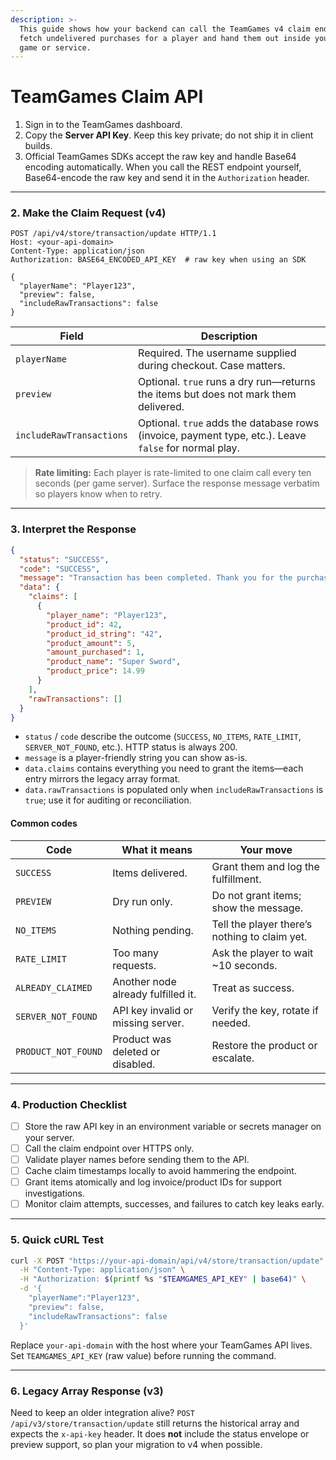 ```yaml
---
description: >-
  This guide shows how your backend can call the TeamGames v4 claim endpoint to
  fetch undelivered purchases for a player and hand them out inside your own
  game or service.
---
```


# TeamGames Claim API

1. Sign in to the TeamGames dashboard.
2. Copy the **Server API Key**. Keep this key private; do not ship it in client builds.
3. Official TeamGames SDKs accept the raw key and handle Base64 encoding automatically. When you call the REST endpoint yourself, Base64-encode the raw key and send it in the `Authorization` header.

***

### 2. Make the Claim Request (v4)

```http
POST /api/v4/store/transaction/update HTTP/1.1
Host: <your-api-domain>
Content-Type: application/json
Authorization: BASE64_ENCODED_API_KEY  # raw key when using an SDK

{
  "playerName": "Player123",
  "preview": false,
  "includeRawTransactions": false
}
```

| Field                    | Description                                                                                           |
| ------------------------ | ----------------------------------------------------------------------------------------------------- |
| `playerName`             | Required. The username supplied during checkout. Case matters.                                        |
| `preview`                | Optional. `true` runs a dry run—returns the items but does not mark them delivered.                   |
| `includeRawTransactions` | Optional. `true` adds the database rows (invoice, payment type, etc.). Leave `false` for normal play. |

> **Rate limiting:** Each player is rate-limited to one claim call every ten seconds (per game server). Surface the response message verbatim so players know when to retry.

***

### 3. Interpret the Response

```json
{
  "status": "SUCCESS",
  "code": "SUCCESS",
  "message": "Transaction has been completed. Thank you for the purchase!",
  "data": {
    "claims": [
      {
        "player_name": "Player123",
        "product_id": 42,
        "product_id_string": "42",
        "product_amount": 5,
        "amount_purchased": 1,
        "product_name": "Super Sword",
        "product_price": 14.99
      }
    ],
    "rawTransactions": []
  }
}
```

* `status` / `code` describe the outcome (`SUCCESS`, `NO_ITEMS`, `RATE_LIMIT`, `SERVER_NOT_FOUND`, etc.). HTTP status is always 200.
* `message` is a player-friendly string you can show as-is.
* `data.claims` contains everything you need to grant the items—each entry mirrors the legacy array format.
* `data.rawTransactions` is populated only when `includeRawTransactions` is `true`; use it for auditing or reconciliation.

#### Common codes

| Code                | What it means                      | Your move                                     |
| ------------------- | ---------------------------------- | --------------------------------------------- |
| `SUCCESS`           | Items delivered.                   | Grant them and log the fulfillment.           |
| `PREVIEW`           | Dry run only.                      | Do not grant items; show the message.         |
| `NO_ITEMS`          | Nothing pending.                   | Tell the player there’s nothing to claim yet. |
| `RATE_LIMIT`        | Too many requests.                 | Ask the player to wait \~10 seconds.          |
| `ALREADY_CLAIMED`   | Another node already fulfilled it. | Treat as success.                             |
| `SERVER_NOT_FOUND`  | API key invalid or missing server. | Verify the key, rotate if needed.             |
| `PRODUCT_NOT_FOUND` | Product was deleted or disabled.   | Restore the product or escalate.              |

***

### 4. Production Checklist

* [ ] Store the raw API key in an environment variable or secrets manager on your server.
* [ ] Call the claim endpoint over HTTPS only.
* [ ] Validate player names before sending them to the API.
* [ ] Cache claim timestamps locally to avoid hammering the endpoint.
* [ ] Grant items atomically and log invoice/product IDs for support investigations.
* [ ] Monitor claim attempts, successes, and failures to catch key leaks early.

***

### 5. Quick cURL Test

```bash
curl -X POST "https://your-api-domain/api/v4/store/transaction/update" \
  -H "Content-Type: application/json" \
  -H "Authorization: $(printf %s "$TEAMGAMES_API_KEY" | base64)" \
  -d '{
    "playerName":"Player123",
    "preview": false,
    "includeRawTransactions": false
  }'
```

Replace `your-api-domain` with the host where your TeamGames API lives. Set `TEAMGAMES_API_KEY` (raw value) before running the command.

***

### 6. Legacy Array Response (v3)

Need to keep an older integration alive? `POST /api/v3/store/transaction/update` still returns the historical array and expects the `x-api-key` header. It does **not** include the status envelope or preview support, so plan your migration to v4 when possible.
